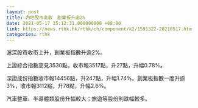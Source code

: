 ```yaml
---
layout: post
title: 內地股市高收　創業板升逾2%
date: 2021-05-17 15:12:31.000000000 +08:00
link: https://news.rthk.hk/rthk/ch/component/k2/1591322-20210517.htm
categories: rthk
---
```


滬深股市收市上升，創業板指數升逾2%。

上證綜合指數高見3530點，收市報3517點，升27點，升幅0.78%。

深證成份指數收市報14456點，升247點，升幅1.74%。創業板指數一度升逾3%，收市報3112點，升78點，升幅2.6%。

汽車整車、半導體類股份升幅較大；旅遊等股份則跌幅較多。
